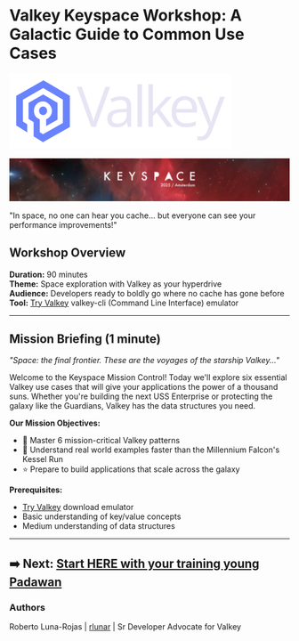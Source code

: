# Valkey Keyspace Workshop: A Galactic Guide to Common Use Cases

![Valkey-Logo](static/img/valkey-horizontal-color-light.png)

![Keyspace](static/img/keyspace-backdrop.png)

"In space, no one can hear you cache... but everyone can see your performance improvements!"

## Workshop Overview

**Duration:** 90 minutes  
**Theme:** Space exploration with Valkey as your hyperdrive  
**Audience:** Developers ready to boldly go where no cache has gone before  
**Tool:** [Try Valkey](https://valkey.io/try-valkey/) valkey-cli (Command Line Interface) emulator

---

## Mission Briefing (1 minute)

*"Space: the final frontier. These are the voyages of the starship Valkey..."*

Welcome to the Keyspace Mission Control! Today we'll explore six essential Valkey use cases that will give your applications the power of a thousand suns. Whether you're building the next USS Enterprise or protecting the galaxy like the Guardians, Valkey has the data structures you need.

**Our Mission Objectives:**
- 🚀 Master 6 mission-critical Valkey patterns
- 🌌 Understand real world examples faster than the Millennium Falcon's Kessel Run
- ⭐ Prepare to build applications that scale across the galaxy

**Prerequisites:**
- [Try Valkey](https://valkey.io/try-valkey/) download emulator
- Basic understanding of key/value concepts
- Medium understanding of data structures

----

## ➡️ Next: [Start HERE with your training young Padawan](docs/training.md)

### Authors
Roberto Luna-Rojas | [rlunar](https://github.com/rlunar) | Sr Developer Advocate for Valkey
